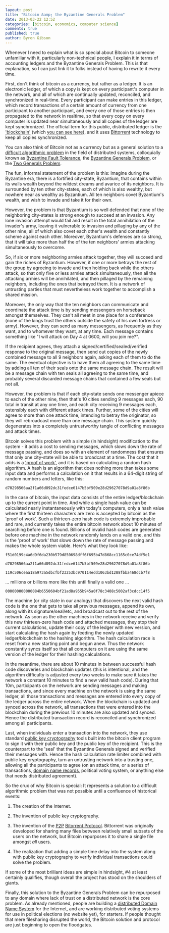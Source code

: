 ```yaml
---
layout: post
title: "Bitcoin &amp; the Byzantine Generals Problem"
date: 2013-03-22 12:52
categories: [bitcoin, economics, computer science]
comments: true
published: true
author: Byron Gibson
---
```


Whenever I need to explain what is so special about Bitcoin to someone unfamiliar with it, particularly non-technical people, I explain it in terms of accounting ledgers and the Byzantine Generals Problem.  This is that explanation, so I can just link it to folks instead of having to rewrite it every time.

First, don't think of bitcoin as a currency, but rather as a ledger.  It is an electronic ledger, of which a copy is kept on every participant's computer in the network, and all of which are continually updated, reconciled, and synchronized in real-time.  Every participant can make entries in this ledger, which record transactions of a certain amount of currency from one participant to another participant, and every one of those entries is then propagated to the network in realtime, so that every copy on every computer is updated near simultaneously and all copies of the ledger are kept synchronized.  The official term for this public, distributed ledger is the ['blockchain'][1] (which [you can see here][2]), and it uses [Bittorrent][11] technology to keep all copies synchronized.

You can also think of Bitcoin not as a currency but as a general solution to a [difficult algorithmic problem][6] in the field of distributed systems, colloquially known as [Byzantine Fault Tolerance][3], the [Byzantine Generals Problem][4], or the [Two Generals Problem][5].

The fun, informal statement of the problem is this:  Imagine during the Byzantine era, there is a fortified city-state, Byzantium, that contains within its walls wealth beyond the wildest dreams and avarice of its neighbors.  It is surrounded by ten other city-states, each of which is also wealthy, but nowhere near as wealthy as Byzantium.  All ten neighbors covet Byzantium's wealth, and wish to invade and take it for their own.

However, the problem is that Byzantium is so well defended that none of the neighboring city-states is strong enough to succeed at an invasion.  Any lone invasion attempt would fail and result in the total annihilation of the invader's army, leaving it vulnerable to invasion and pillaging by any of the other nine, all of which also covet each other's wealth and constantly scheme against each other.  Moreover, Byzantium's defenses are so strong, that it will take more than half the of the ten neighbors' armies attacking simultaneously to overcome.  

So, if six or more neighboring armies attack together, they will succeed and gain the riches of Byzantium.  However, if one or more betrays the rest of the group by agreeing to invade and then holding back while the others attack, so that only five or less armies attack simultaneously, then all the attacking armies will be annihilated, and then pillaged by the remaining neighbors, including the ones that betrayed them.  It is a network of untrusting parties that must nevertheless work together to accomplish a shared mission.

Moreover, the only way that the ten neighbors can communicate and coordinate the attack time is by sending messengers on horseback amongst themselves.  They can't all meet in one place for a conference (none of the kings trust the others outside the safety of his own fortress or army).  However, they can send as many messengers, as frequently as they want, and to whomever they want, at any time.  Each message contains something like "I will attack on Day 4 at 0600, will you join me?". 

If the recipient agrees, they attach a signed/certified/sealed/verified response to the original message, then send out copies of the newly combined message to all 9 neighbors again, asking each of them to do the same.  The eventual objective is to have them all agreeing to the same time by adding all ten of their seals onto the same message chain.  The result will be a message chain with ten seals all agreeing to the same time, and probably several discarded message chains that contained a few seals but not all.

However, the problem is that if each city-state sends one messenger apiece to each of the other nine, then that's 10 cities sending 9 messages each, 90 total in transit at any one time, and each city receiving 9 messages each, ostensibly each with different attack times.  Further, some of the cities will agree to more than one attack time, intending to betray the originator, so they will rebroadcast more than one message chain.  This system quickly degenerates into a completely untrustworthy tangle of conflicting messages and attack times.

Bitcoin solves this problem with a simple (in hindsight) modification to the system - it adds a cost to sending messages, which slows down the rate of message passing, and does so with an element of randomness that ensures that only one city-state will be able to broadcast at a time.  The cost that it adds is a ['proof of work'][7], and it is based on calculating a random hash algorithm.  A hash is an algorithm that does nothing more than takes some input data and performs a calculation on it that results in a 64-digit string of random numbers and letters, like this:

    d70298566aa2f1a66d892dc31fedce6147b5bf509e28d29627078d9a01a8f86b

In the case of bitcoin, the input data consists of the entire ledger/blockchain up to the current point in time.  And while a single hash value can be calculated nearly instantaneously with today's computers, only a hash value where the first thirteen characters are zero is accepted by bitcoin as the 'proof of work'.  Such a thirteen-zero hash code is extremely improbable and rare, and currently takes the entire bitcoin network about 10 minutes of searching before one is found.  Billions of invalid hash codes are generated before one machine in the network randomly lands on a valid one, and this is the 'proof of work' that slows down the rate of message passing and makes the whole system viable.  Here's what they look like:

    f51d0199c4a6d9f6da230b579d850698dff6f695b47d868cc1165c0ce74df5e1

    d70298566aa2f1a66d892dc31fedce6147b5bf509e28d29627078d9a01a8f86b

    119c506ceaa18a973a5dbcfbf23253bc970114edd1063bd1288fbba468dcb7f8

... millions or billions more like this until finally a valid one ... 

    000000000000084b6550604bf21ad8a955b945a0f78c3408c5002af3cdcc14f5

The machine (or city state in our analogy) that discovers the next valid hash code is the one that gets to take all previous messages, append its own, along with its signature/seal/etc, and broadcast out to the rest of the network.  As soon as the other machines in the network receive and verify this new thirteen-zero hash code and attached messages, they stop their current calculations, update their copy of the ledger with new version, and start calculating the hash again by feeding the newly updated ledger/blockchain to the hashing algorithm.  The hash calculation race is reset from a new starting point and begun anew.  Thus the network constantly syncs itself so that all computers on it are using the same version of the ledger for their hashing calculations.

In the meantime, there are about 10 minutes in between successful hash code discoveries and blockchain updates (this is intentional, and the algorithm difficulty is adjusted every two weeks to make sure it takes the network a constant 10 minutes to find a new valid hash code).  During that 10m, participants on the network are sending messages and making transactions, and since every machine on the network is using the same ledger, all those transactions and messages are entered into every copy of the ledger across the entire network.  When the blockchain is updated and synced across the network, all transactions that were entered into the blockchain during the previous 10 minutes are also updated and synced.  Hence the distributed transaction record is reconciled and synchronized among all participants.

Last, when individuals enter a transaction into the network, they use standard [public key cryptography][8] tools built into the bitcoin client program to sign it with their public key and the public key of the recipient.  This is the counterpart to the 'seal' that the Byzantine Generals signed and verified their messages with.  Hence the hash calculation rate limiter combined with public key cryptography, turn an untrusting network into a trusting one, allowing all the participants to agree (on an attack time, or a series of transactions, [domain name records][9], political voting system, or anything else that needs distributed agreement).

So the crux of why Bitcoin is special:  It represents a solution to a difficult algorithmic problem that was not possible until a confluence of historical events:

1.  The creation of the Internet.

2.  The invention of public key cryptography.

3.  The invention of the [P2P][10] [Bitorrent Protocol][11].  Bittorrent was originally developed for sharing many files between relatively small subsets of the users on the network, but Bitcoin repurposes it to share a single file amongst *all* users.  

4.  The realization that adding a simple time delay into the system along with public key cryptography to verify individual transactions could solve the problem.  

If some of the most brilliant ideas are simple in hindsight, #4 at least certainly qualifies, though overall the project has stood on the shoulders of giants.

Finally, this solution to the Byzantine Generals Problem can be repurposed to any domain where lack of trust on a distributed network is the core problem.  As already mentioned, people are building a [distributed Domain Name System][9] for the Internet, and are working distributed voting systems for use in political elections (no website yet), for starters.  If people thought that mere filesharing disrupted the world, the Bitcoin solution and protocol are just beginning to open the floodgates.

[1]:    https://en.bitcoin.it/wiki/Blockchain
[2]:    http://blockchain.info/
[3]:    https://en.wikipedia.org/wiki/Byzantine_fault_tolerance
[4]:    http://en.wikipedia.org/wiki/Byzantine\_Generals%27\_Problem
[5]:    https://en.wikipedia.org/wiki/Two_Generals%27_Problem
[6]:    https://en.wikipedia.org/wiki/Consensus_(computer_science)
[7]:    https://en.bitcoin.it/wiki/Proof_of_work
[8]:    https://en.wikipedia.org/wiki/Public-key_cryptography
[9]:    https://dot-bit.org/Main_Page
[10]:   https://en.wikipedia.org/wiki/Peer_to_peer
[11]:   https://en.wikipedia.org/wiki/BitTorrent
